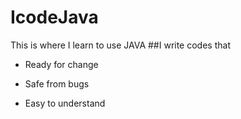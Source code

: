 # IcodeJava
This is where I learn to use JAVA
##I write codes that
- Ready for change
* Safe from bugs
+ Easy to understand
